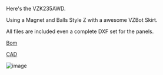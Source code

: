 Here's the VZK235AWD.

Using a Magnet and Balls Style Z with a awesome VZBot Skirt.

All files are included even a complete DXF set for the panels.

[Bom](https://docs.google.com/spreadsheets/d/1xvMW6YaFaoX6A90eS0pwF839IJyR271-2l1dd-D7zmQ/edit?usp=sharing)

[CAD](https://a360.co/37REtGY)

![image](https://github.com/pbsuper/VZTrident/blob/main/VZT235/Frame_235%20v6.png)
